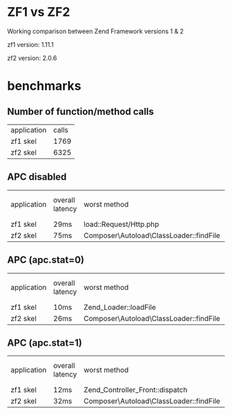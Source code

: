 ZF1 vs ZF2
==========

Working comparison between Zend Framework versions 1 &amp; 2

zf1 version: 1.11.1

zf2 version: 2.0.6

benchmarks
==========

Number of function/method calls
-------------------------------
<table>
<tr><td>application</td><td>calls</td></tr>
<tr><td>zf1 skel</td><td>1769</td></tr>
<tr><td>zf2 skel</td><td>6325</td></tr>
</table>

APC disabled
-----------------
<table>
<tr><td>application</td><td>overall latency</td><td>worst method</td><td>worst method latency</td></tr>
<tr><td>zf1 skel</td><td>29ms</td><td>load::Request/Http.php</td><td>1.2ms</td></tr>
<tr><td>zf2 skel</td><td>75ms</td><td>Composer\Autoload\ClassLoader::findFile</td><td>3.7ms</td></tr>
</table>

APC (apc.stat=0)
-----------------
<table>
<tr><td>application</td><td>overall latency</td><td>worst method</td><td>worst method latency</td></tr>
<tr><td>zf1 skel</td><td>10ms</td><td>Zend_Loader::loadFile</td><td>.4ms</td></tr>
<tr><td>zf2 skel</td><td>26ms</td><td>Composer\Autoload\ClassLoader::findFile</td><td>3.2ms</td></tr>
</table>

APC (apc.stat=1)
-----------------
<table>
<tr><td>application</td><td>overall latency</td><td>worst method</td><td>worst method latency</td></tr>
<tr><td>zf1 skel</td><td>12ms</td><td>Zend_Controller_Front::dispatch</td><td>.4ms</td></tr>
<tr><td>zf2 skel</td><td>32ms</td><td>Composer\Autoload\ClassLoader::findFile</td><td>3.5ms</td></tr>
</table>
